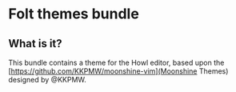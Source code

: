 # Folt themes bundle

## What is it?

This bundle contains a theme for the Howl editor,
based upon the [https://github.com/KKPMW/moonshine-vim](Moonshine Themes)
designed by @KKPMW.

